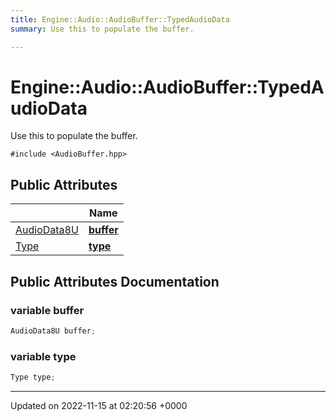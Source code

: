 ```yaml
---
title: Engine::Audio::AudioBuffer::TypedAudioData
summary: Use this to populate the buffer. 

---
```


# Engine::Audio::AudioBuffer::TypedAudioData



Use this to populate the buffer. 


`#include <AudioBuffer.hpp>`

## Public Attributes

|                | Name           |
| -------------- | -------------- |
| [AudioData8U](/classes/classEngine_1_1Audio_1_1AudioBuffer.md#typedef-audiodata8u) | **[buffer](/classes/structEngine_1_1Audio_1_1AudioBuffer_1_1TypedAudioData.md#variable-buffer)**  |
| [Type](/classes/classEngine_1_1Audio_1_1AudioBuffer.md#enum-type) | **[type](/classes/structEngine_1_1Audio_1_1AudioBuffer_1_1TypedAudioData.md#variable-type)**  |

## Public Attributes Documentation

### variable buffer

```cpp
AudioData8U buffer;
```


### variable type

```cpp
Type type;
```


-------------------------------

Updated on 2022-11-15 at 02:20:56 +0000